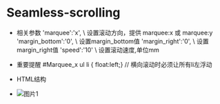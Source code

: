 # Seamless-scrolling

 * 相关参数 
   'marquee':'x',        \\ 设置滚动方向，提供 marquee:x 或 marquee:y
   'margin_bottom':'0',  \\ 设置margin_bottom值
   'margin_right':'0',   \\ 设置margin_right值
   'speed':'10'          \\ 设置滚动速度,单位mm
 * 重要提醒
   #Marquee_x ul li { float:left;} // 横向滚动时必须让所有li左浮动 
 
 * HTML结构
  <div id="Marquee"> 
        <ul> 
              <li> 
                 <div><img alt="图片1" src="http://fpoimg.com/100x100" /></div>
              </li>
         </ul> 
   </div>  
  



